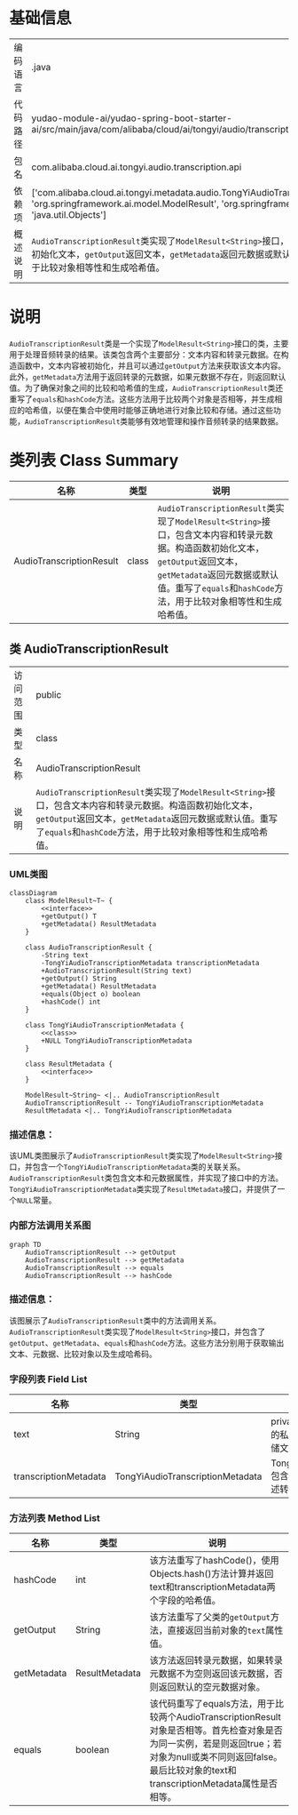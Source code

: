 # 基础信息

|      |      |
|------|------|
| 编码语言 | .java |
| 代码路径 | yudao-module-ai/yudao-spring-boot-starter-ai/src/main/java/com/alibaba/cloud/ai/tongyi/audio/transcription/api/AudioTranscriptionResult.java |
| 包名 | com.alibaba.cloud.ai.tongyi.audio.transcription.api |
| 依赖项 | ['com.alibaba.cloud.ai.tongyi.metadata.audio.TongYiAudioTranscriptionMetadata', 'org.springframework.ai.model.ModelResult', 'org.springframework.ai.model.ResultMetadata', 'java.util.Objects'] |
| 概述说明 | `AudioTranscriptionResult`类实现了`ModelResult<String>`接口，包含文本内容和转录元数据。构造函数初始化文本，`getOutput`返回文本，`getMetadata`返回元数据或默认值。重写了`equals`和`hashCode`方法，用于比较对象相等性和生成哈希值。 |

# 说明

`AudioTranscriptionResult`类是一个实现了`ModelResult<String>`接口的类，主要用于处理音频转录的结果。该类包含两个主要部分：文本内容和转录元数据。在构造函数中，文本内容被初始化，并且可以通过`getOutput`方法来获取该文本内容。此外，`getMetadata`方法用于返回转录的元数据，如果元数据不存在，则返回默认值。为了确保对象之间的比较和哈希值的生成，`AudioTranscriptionResult`类还重写了`equals`和`hashCode`方法。这些方法用于比较两个对象是否相等，并生成相应的哈希值，以便在集合中使用时能够正确地进行对象比较和存储。通过这些功能，`AudioTranscriptionResult`类能够有效地管理和操作音频转录的结果数据。

# 类列表 Class Summary

| 名称   | 类型  | 说明 |
|-------|------|-------------|
| AudioTranscriptionResult | class | `AudioTranscriptionResult`类实现了`ModelResult<String>`接口，包含文本内容和转录元数据。构造函数初始化文本，`getOutput`返回文本，`getMetadata`返回元数据或默认值。重写了`equals`和`hashCode`方法，用于比较对象相等性和生成哈希值。 |



## 类 AudioTranscriptionResult

|      |      |
|------|------|
| 访问范围 | public |
| 类型 | class |
| 名称 | AudioTranscriptionResult |
| 说明 | `AudioTranscriptionResult`类实现了`ModelResult<String>`接口，包含文本内容和转录元数据。构造函数初始化文本，`getOutput`返回文本，`getMetadata`返回元数据或默认值。重写了`equals`和`hashCode`方法，用于比较对象相等性和生成哈希值。 |


### UML类图

```mermaid
classDiagram
    class ModelResult~T~ {
        <<interface>>
        +getOutput() T
        +getMetadata() ResultMetadata
    }

    class AudioTranscriptionResult {
        -String text
        -TongYiAudioTranscriptionMetadata transcriptionMetadata
        +AudioTranscriptionResult(String text)
        +getOutput() String
        +getMetadata() ResultMetadata
        +equals(Object o) boolean
        +hashCode() int
    }

    class TongYiAudioTranscriptionMetadata {
        <<class>>
        +NULL TongYiAudioTranscriptionMetadata
    }

    class ResultMetadata {
        <<interface>>
    }

    ModelResult~String~ <|.. AudioTranscriptionResult
    AudioTranscriptionResult -- TongYiAudioTranscriptionMetadata
    ResultMetadata <|.. TongYiAudioTranscriptionMetadata
```

### 描述信息：
该UML类图展示了`AudioTranscriptionResult`类实现了`ModelResult<String>`接口，并包含一个`TongYiAudioTranscriptionMetadata`类的关联关系。`AudioTranscriptionResult`类包含文本和元数据属性，并实现了接口中的方法。`TongYiAudioTranscriptionMetadata`类实现了`ResultMetadata`接口，并提供了一个`NULL`常量。


### 内部方法调用关系图

```mermaid
graph TD
    AudioTranscriptionResult --> getOutput
    AudioTranscriptionResult --> getMetadata
    AudioTranscriptionResult --> equals
    AudioTranscriptionResult --> hashCode
```

### 描述信息：
该图展示了`AudioTranscriptionResult`类中的方法调用关系。`AudioTranscriptionResult`类实现了`ModelResult<String>`接口，并包含了`getOutput`、`getMetadata`、`equals`和`hashCode`方法。这些方法分别用于获取输出文本、元数据、比较对象以及生成哈希码。

### 字段列表 Field List

| 名称  | 类型  | 说明 |
|-------|-------|------|
| text | String | private String text; 是一个Java类中的私有字符串类型变量声明，用于存储文本数据。 |
| transcriptionMetadata | TongYiAudioTranscriptionMetadata | TongYiAudioTranscriptionMetadata 包含音频转录的元数据信息，用于描述转录过程中的关键属性和配置。 |

### 方法列表 Method List

| 名称  | 类型  | 说明 |
|-------|-------|------|
| hashCode | int | 该方法重写了hashCode()，使用Objects.hash()方法计算并返回text和transcriptionMetadata两个字段的哈希值。 |
| getOutput | String | 该方法重写了父类的`getOutput`方法，直接返回当前对象的`text`属性值。 |
| getMetadata | ResultMetadata | 该方法返回转录元数据，如果转录元数据不为空则返回该元数据，否则返回默认的空元数据对象。 |
| equals | boolean | 该代码重写了equals方法，用于比较两个AudioTranscriptionResult对象是否相等。首先检查对象是否为同一实例，若是则返回true；若对象为null或类不同则返回false。最后比较对象的text和transcriptionMetadata属性是否相等。 |




